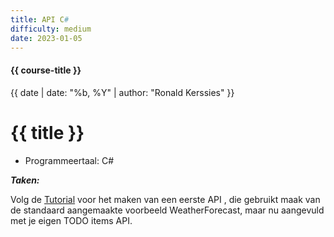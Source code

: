 ```yaml
---
title: API C#
difficulty: medium
date: 2023-01-05
---
```


#### {{ course-title }}
{{ date | date: "%b, %Y" | author: "Ronald Kerssies" }}

# {{ title }}

* Programmeertaal: C#

***Taken:***

Volg de [Tutorial](https://learn.microsoft.com/en-us/aspnet/core/tutorials/first-web-api?view=aspnetcore-7.0&tabs=visual-studio) voor het maken van een eerste API , die gebruikt maak van de standaard aangemaakte voorbeeld WeatherForecast, maar nu aangevuld met je eigen TODO items API. 

